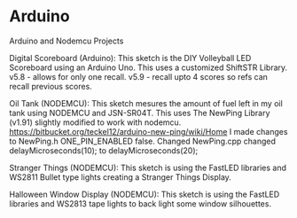 # Arduino
Arduino and Nodemcu Projects

Digital Scoreboard (Arduino):
  This sketch is the DIY Volleyball LED Scoreboard using an Arduino Uno. This uses a customized ShiftSTR Library.
  v5.8 - allows for only one recall.
  v5.9 - recall upto 4 scores so refs can recall previous scores.
  
Oil Tank (NODEMCU):
  This sketch mesures the amount of fuel left in my oil tank using NODEMCU and JSN-SR04T. This uses The NewPing Library (v1.91) slightly modified to work with nodemcu. https://bitbucket.org/teckel12/arduino-new-ping/wiki/Home
  I made changes to NewPing.h ONE_PIN_ENABLED false. Changed NewPing.cpp changed delayMicroseconds(10); to delayMicroseconds(20);
  
Stranger Things (NODEMCU):
  This sketch is using the FastLED libraries and WS2811 Bullet type lights creating a Stranger Things Display.
  
  Halloween Window Display (NODEMCU):
   This sketch is using the FastLED libraries and WS2813 tape lights to back light some window silhouettes.
